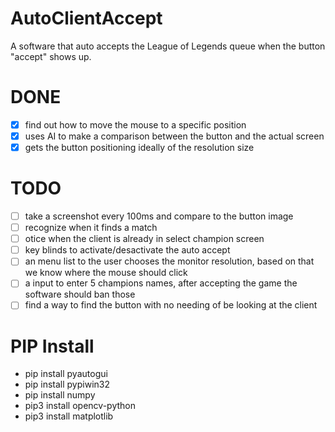# AutoClientAccept

A software that auto accepts the League of Legends queue when the button "accept" shows up.

# DONE
- [x] find out how to move the mouse to a specific position
- [x] uses AI to make a comparison between the button and the actual screen
- [x] gets the button positioning ideally of the resolution size

# TODO
- [ ] take a screenshot every 100ms and compare to the button image
- [ ] recognize when it finds a match
- [ ] otice when the client is already in select champion screen
- [ ] key blinds to activate/desactivate the auto accept
- [ ] an menu list to the user chooses the monitor resolution, based on that we know where the mouse should click
- [ ] a input to enter 5 champions names, after accepting the game the software should ban those
- [ ] find a way to find the button with no needing of be looking at the client

# PIP Install

<ul>
  <li>pip install pyautogui</li>
  <li>pip install pypiwin32</li>
  <li>pip install numpy</li>
  <li>pip3 install opencv-python</li>
  <li>pip3 install matplotlib</li>
</ul>
